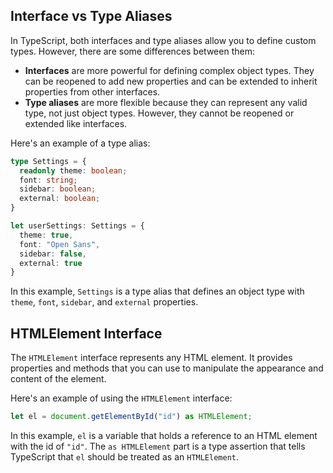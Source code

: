 ## Interface vs Type Aliases

In TypeScript, both interfaces and type aliases allow you to define custom types. However, there are some differences between them:

- **Interfaces** are more powerful for defining complex object types. They can be reopened to add new properties and can be extended to inherit properties from other interfaces.
- **Type aliases** are more flexible because they can represent any valid type, not just object types. However, they cannot be reopened or extended like interfaces.

Here's an example of a type alias:

```typescript
type Settings = {
  readonly theme: boolean;
  font: string;
  sidebar: boolean;
  external: boolean;
}

let userSettings: Settings = {
  theme: true,
  font: "Open Sans",
  sidebar: false,
  external: true
}
```

In this example, `Settings` is a type alias that defines an object type with `theme`, `font`, `sidebar`, and `external` properties.

## HTMLElement Interface

The `HTMLElement` interface represents any HTML element. It provides properties and methods that you can use to manipulate the appearance and content of the element.

Here's an example of using the `HTMLElement` interface:

```typescript
let el = document.getElementById("id") as HTMLElement;
```

In this example, `el` is a variable that holds a reference to an HTML element with the id of `"id"`. The `as HTMLElement` part is a type assertion that tells TypeScript that `el` should be treated as an `HTMLElement`.